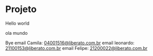 # Projeto

Hello world

ola mundo



Bye
email Camila: 04001516@liberato.com.br
email leonardo: 21100153@liberato.com.br
email Felipe: 21200022@liberato.com.br
